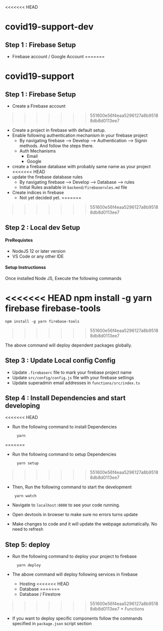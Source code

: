 <<<<<<< HEAD
# covid19-support-dev

## Step 1 : Firebase Setup

* Firebase account / Google Account
=======
# covid19-support

## Step 1 : Firebase Setup

* Create a Firebase account
>>>>>>> 551600e56f4eaa5296127a8b95188db8d0113ee7
* Create a project in firebase with default setup.
* Enable following authentication mechanism in your firebase project
    * By navigating firebase --> Develop --> Authentication --> Signin methods. And follow the steps there.
    * Auth Mechanisms
        * Email
        * Google
* create a firebase database with probably same name as your project
<<<<<<< HEAD
* update the firebase database rules
    * By navigating firebase --> Develop --> Database --> rules
    * Initial Rules available in `backend/firebaserules.md` file
* Create indices in firebase
    * Not yet decided yet.
=======
>>>>>>> 551600e56f4eaa5296127a8b95188db8d0113ee7

## Step 2 : Local dev Setup 

#### PreRequistes

* NodeJS 12 or later version
* VS Code or any other IDE

#### Setup Instructionss

Once installed Node JS, Execute the following commands 

<<<<<<< HEAD
    npm install -g yarn firebase firebase-tools
=======
    npm install -g yarn firebase-tools
>>>>>>> 551600e56f4eaa5296127a8b95188db8d0113ee7

The above command will deploy dependent packages globally.

## Step 3 :  Update Local config Config

* Update `.firebaserc` file to mark your firebase project name
* Update `src/config/config.js` file with your firebase settings
* Update superadmin email addresses in `functions/src/index.ts` 

## Step 4 : Install Dependencies and start developing

<<<<<<< HEAD
* Run the following command to install Dependencies

        yarn 
=======
* Run the following command to setup Dependencies

        yarn setup
>>>>>>> 551600e56f4eaa5296127a8b95188db8d0113ee7

*  Then, Run the following command to start the development

        yarn watch

* Navigate to `localhost:8080` to see your code running.
* Open devtools in browser to make sure no errors turns update
* Make changes to code and it will update the webpage automatically. No need to refresh

## Step 5: deploy

* Run the following command to deploy your project to firebase

        yarn deploy

* The above command will deploy following services in firebase
    * Hosting
<<<<<<< HEAD
    * Database
=======
    * Database / Firestore
>>>>>>> 551600e56f4eaa5296127a8b95188db8d0113ee7
    * Functions

* If you want to deploy specific components follow the commands specified in `package.json` script section